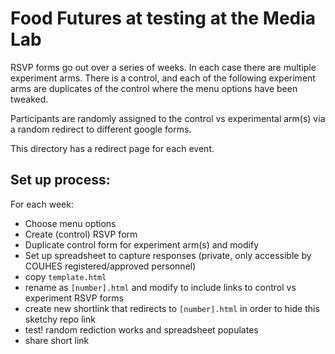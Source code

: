 # Food Futures at testing at the Media Lab

RSVP forms go out over a series of weeks.
In each case there are multiple experiment arms. There is a control, and each of the following experiment arms are duplicates of the control where the menu options have been tweaked.

Participants are randomly assigned to the control vs experimental arm(s) via a random redirect to different google forms.

This directory has a redirect page for each event.

## Set up process:

For each week:
- Choose menu options
- Create (control) RSVP form
- Duplicate control form for experiment arm(s) and modify
- Set up spreadsheet to capture responses (private, only accessible by COUHES registered/approved personnel)
- copy `template.html`
- rename as `[number].html` and modify to include links to control vs experiment RSVP forms
- create new shortlink that redirects to `[number].html` in order to hide this sketchy repo link
- test! random rediction works and spreadsheet populates
- share short link

<!-- ## Ethics

This study went through the COUHES process, with a consent waiver and debrief statement due to the deception: participants RSVP'ing for free food are unknowingly in a study. -->
